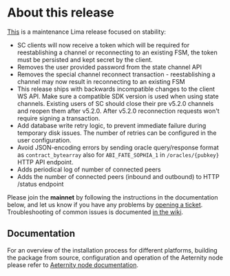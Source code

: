 # About this release

[This](https://github.com/aeternity/aeternity/releases/tag/v5.1.0) is a maintenance Lima release
focused on stability:

* SC clients will now receive a token which will be required for reestablishing a channel or
reconnecting to an existing FSM, the token must be persisted and kept secret by the client.
* Removes the user provided password from the state channel API
* Removes the special channel reconnect transaction -
reestablishing a channel may now result in reconnecting to an existing FSM
* This release ships with backwards incompatible changes to the client WS API. 
Make sure a compatible SDK version is used when using state channels. Existing users of SC should
close their pre v5.2.0 channels and reopen them after v5.2.0. After v5.2.0 reconnection requests won't
require signing a transaction.
* Add database write retry logic, to prevent immediate failure during temporary
  disk issues. The number of retries can be configured in the user configuration.
* Avoid JSON-encoding errors by sending oracle query/response format as `contract_bytearray` also
  for `ABI_FATE_SOPHIA_1` in `/oracles/{pubkey}` HTTP API endpoint.
* Adds periodical log of number of connected peers
* Adds the number of connected peers (inbound and outbound) to HTTP /status endpoint

Please join the **mainnet** by following the instructions in the documentation below,
and let us know if you have any problems by [opening a ticket](https://github.com/aeternity/aeternity/issues).
Troubleshooting of common issues is documented [in the wiki](https://github.com/aeternity/aeternity/wiki/Troubleshooting).

## Documentation

For an overview of the installation process for different platforms,
building the package from source, configuration and operation of the Aeternity
node please refer to [Aeternity node documentation](https://docs.aeternity.io/).
